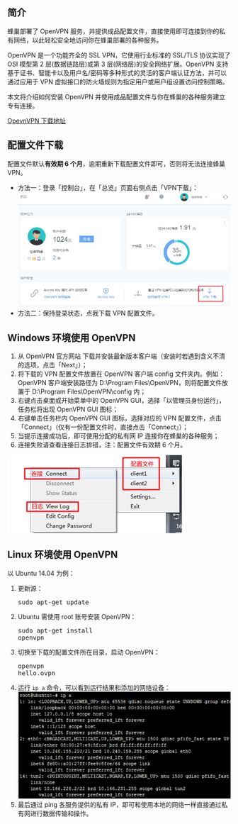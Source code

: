 ## 简介

蜂巢部署了 OpenVPN 服务，并提供成品配置文件，直接使用即可连接到你的私有网络，以此轻松安全地访问你在蜂巢部署的各种服务。

OpenVPN 是一个功能齐全的 SSL VPN，它使用行业标准的 SSL/TLS 协议实现了 OSI 模型第 2 层(数据链路层)或第 3 层(网络层)的安全网络扩展。OpenVPN 支持基于证书、智能卡以及用户名/密码等多种形式的灵活的客户端认证方法，并可以通过应用于 VPN 虚拟接口的防火墙规则为指定用户或用户组设置访问控制策略。

本文将介绍如何安装 OpenVPN 并使用成品配置文件与你在蜂巢的各种服务建立专有连接。

[OpevnVPN 下载地址](https://openvpn.net/index.php/open-source/downloads.html)


## 配置文件下载

配置文件默认**有效期 6 个月**，逾期重新下载配置文件即可，否则将无法连接蜂巢 VPN。

* 方法一：登录「控制台」，在「总览」页面右侧点击「VPN下载」：![](../image/如何使用蜂巢OpenVPN-配置文件下载.png)
* 方法二：保持登录状态，点我下载 VPN 配置文件。


## Windows 环境使用 OpenVPN
1. 从 OpenVPN 官方网站 下载并安装最新版本客户端（安装时若遇到含义不清的选项，点击「Next」）；
2. 将下载的 VPN 配置文件放置在 OpenVPN 客户端 config 文件夹内。例如：OpenVPN 客户端安装路径为 D:\Program Files\OpenVPN，则将配置文件放置于 D:\Program Files\OpenVPN\config 内；
3. 右键点击桌面或开始菜单中的 OpenVPN GUI，选择「以管理员身份运行」，任务栏将出现 OpenVPN GUI 图标；
4. 右键单击任务栏内 OpenVPN GUI 图标，选择对应的 VPN 配置文件，点击「Connect」（仅有一份配置文件时，直接点击「Connect」）；
5. 当提示连接成功后，即可使用分配的私有网 IP 连接你在蜂巢的各种服务；
6. 连接失败请查看连接日志排错，注：配置文件有效期 6 个月。

![](../image/如何使用蜂巢OpenVPN-Windows.png)


## Linux 环境使用 OpenVPN
以 Ubuntu 14.04 为例：

1. 更新源：<pre>sudo apt-get update</pre>
2. Ubuntu 需使用 root 账号安装 OpenVPN：<pre>sudo apt-get install openvpn</pre>
3. 切换至下载的配置文件所在目录，启动 OpenVPN：<pre>openvpn hello.ovpn</pre>
4. 运行 <code>ip a</code> 命令，可以看到运行结果和添加的网络设备：
![](../image/如何使用蜂巢OpenVPN-Ubuntu.png)
5. 最后通过 ping 各服务提供的私有 IP，即可和使用本地的网络一样直接通过私有网进行数据传输和操作。

